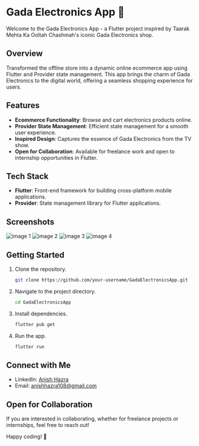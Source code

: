 # Gada Electronics App 📱

Welcome to the Gada Electronics App - a Flutter project inspired by Taarak Mehta Ka Ooltah Chashmah's iconic Gada Electronics shop.

## Overview

Transformed the offline store into a dynamic online ecommerce app using Flutter and Provider state management. This app brings the charm of Gada Electronics to the digital world, offering a seamless shopping experience for users.

## Features

- **Ecommerce Functionality**: Browse and cart electronics products online.
- **Provider State Management**: Efficient state management for a smooth user experience.
- **Inspired Design**: Captures the essence of Gada Electronics from the TV show.
- **Open for Collaboration**: Available for freelance work and open to internship opportunities in Flutter.

## Tech Stack

- **Flutter**: Front-end framework for building cross-platform mobile applications.
- **Provider**: State management library for Flutter applications.

## Screenshots


![image 1](https://github.com/AnishHazra/Gada-Electronics-App/assets/121759157/48fce7db-f679-4533-ae90-6e7d56749133)
![image 2](https://github.com/AnishHazra/Gada-Electronics-App/assets/121759157/f12b4d14-8ecb-4806-9add-06f721c98093)
![image 3](https://github.com/AnishHazra/Gada-Electronics-App/assets/121759157/0edf513b-1a37-431c-90dc-26a065fdfb4f)
![image 4](https://github.com/AnishHazra/Gada-Electronics-App/assets/121759157/fd455ba3-0e3e-4919-9b2e-fa713ab35580)


## Getting Started

1. Clone the repository.
   ```bash
   git clone https://github.com/your-username/GadaElectronicsApp.git

2. Navigate to the project directory.
   ```bash
   cd GadaElectronicsApp
3. Install dependencies.
   ```bash
   flutter pub get
4. Run the app.
   ```bash
   flutter run

## Connect with Me
- LinkedIn: [Anish Hazra](https://www.linkedin.com/in/anish-hazra-667396176/)
- Email: anishhazra108@gmail.com

## Open for Collaboration

If you are interested in collaborating, whether for freelance projects or internships, feel free to reach out!

Happy coding! 🚀

